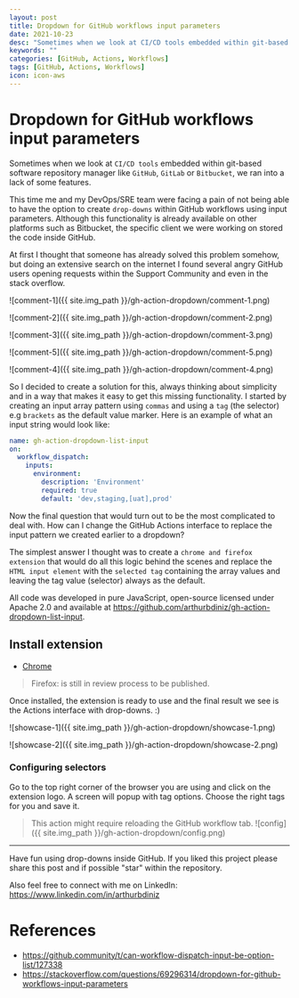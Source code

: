 ```yaml
---
layout: post
title: Dropdown for GitHub workflows input parameters
date: 2021-10-23
desc: "Sometimes when we look at CI/CD tools embedded within git-based software repository manager like GitHub, GitLab or Bitbucket, we ran into a lack of some features."
keywords: ""
categories: [GitHub, Actions, Workflows]
tags: [GitHub, Actions, Workflows]
icon: icon-aws
---
```


# Dropdown for GitHub workflows input parameters

Sometimes when we look at `CI/CD tools` embedded within git-based software repository manager like `GitHub`, `GitLab` or `Bitbucket`, we ran into a lack of some features.

This time me and my DevOps/SRE team were facing a pain of not being able to have the option to create `drop-downs` within GitHub workflows using input parameters. Although this functionality is already available on other platforms such as Bitbucket, the specific client we were working on stored the code inside GitHub.

At first I thought that someone has already solved this problem somehow, but doing an extensive search on the internet I found several angry GitHub users opening requests within the Support Community and even in the stack overflow.

![comment-1]({{ site.img_path }}/gh-action-dropdown/comment-1.png)

![comment-2]({{ site.img_path }}/gh-action-dropdown/comment-2.png)

![comment-3]({{ site.img_path }}/gh-action-dropdown/comment-3.png)

![comment-5]({{ site.img_path }}/gh-action-dropdown/comment-5.png)

![comment-4]({{ site.img_path }}/gh-action-dropdown/comment-4.png)


So I decided to create a solution for this, always thinking about simplicity and in a way that makes it easy to get this missing functionality. I started by creating an input array pattern using `commas` and using a `tag` (the selector) e.g `brackets` as the default value marker. Here is an example of what an input string would look like:

```yml
name: gh-action-dropdown-list-input
on:
  workflow_dispatch:
    inputs:
      environment:
        description: 'Environment'
        required: true
        default: 'dev,staging,[uat],prod'
```

Now the final question that would turn out to be the most complicated to deal with. How can I change the GitHub Actions interface to replace the input pattern we created earlier to a dropdown?

The simplest answer I thought was to create a `chrome and firefox extension` that would do all this logic behind the scenes and replace the `HTML input element` with the `selected tag` containing the array values and leaving the tag value (selector) always as the default.

All code was developed in pure JavaScript, open-source licensed under Apache 2.0 and available at https://github.com/arthurbdiniz/gh-action-dropdown-list-input.


## Install extension

- [Chrome](https://chrome.google.com/webstore/detail/github-action-dropdown-in/deogklnblohhopmnkllaeinijefddcnm)

> Firefox: is still in review process to be published.

Once installed, the extension is ready to use and the final result we see is the Actions interface with drop-downs. :)

![showcase-1]({{ site.img_path }}/gh-action-dropdown/showcase-1.png)

![showcase-2]({{ site.img_path }}/gh-action-dropdown/showcase-2.png)

### Configuring selectors

Go to the top right corner of the browser you are using and click on the extension logo. A screen will popup with tag options. Choose the right tags for you and save it.

> This action might require reloading the GitHub workflow tab.
![config]({{ site.img_path }}/gh-action-dropdown/config.png)

---

Have fun using drop-downs inside GitHub. If you liked this project please share this post and if possible "star" within the repository.

Also feel free to connect with me on LinkedIn: https://www.linkedin.com/in/arthurbdiniz


# References

- https://github.community/t/can-workflow-dispatch-input-be-option-list/127338
- https://stackoverflow.com/questions/69296314/dropdown-for-github-workflows-input-parameters